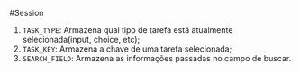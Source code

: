 #Session

1.  ```TASK_TYPE```: Armazena qual tipo de tarefa está atualmente selecionada(input, choice, etc);
2.  ```TASK_KEY```: Armazena a chave de uma tarefa selecionada;
3.  ```SEARCH_FIELD```: Armazena as informações passadas no campo de buscar.